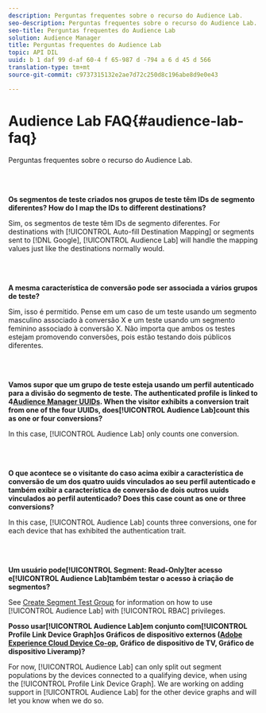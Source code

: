 ```yaml
---
description: Perguntas frequentes sobre o recurso do Audience Lab.
seo-description: Perguntas frequentes sobre o recurso do Audience Lab.
seo-title: Perguntas frequentes do Audience Lab
solution: Audience Manager
title: Perguntas frequentes do Audience Lab
topic: API DIL
uuid: b 1 daf 99 d-af 60-4 f 65-987 d -794 a 6 d 45 d 566
translation-type: tm+mt
source-git-commit: c9737315132e2ae7d72c250d8c196abe8d9e0e43

---
```



# Audience Lab FAQ{#audience-lab-faq}

Perguntas frequentes sobre o recurso do Audience Lab.

<!-- 

audience-lab-faq.xml

 -->

<br> 

**Os segmentos de teste criados nos grupos de teste têm IDs de segmento diferentes? How do I map the IDs to different destinations?**

Sim, os segmentos de teste têm IDs de segmento diferentes. For destinations with [!UICONTROL Auto-fill Destination Mapping] or segments sent to [!DNL Google], [!UICONTROL Audience Lab] will handle the mapping values just like the destinations normally would.

<br> 

**A mesma característica de conversão pode ser associada a vários grupos de teste?**

Sim, isso é permitido. Pense em um caso de um teste usando um segmento masculino associado à conversão X e um teste usando um segmento feminino associado à conversão X. Não importa que ambos os testes estejam promovendo conversões, pois estão testando dois públicos diferentes.

<br> 

**Vamos supor que um grupo de teste esteja usando um perfil autenticado para a divisão do segmento de teste. The authenticated profile is linked to 4[Audience Manager UUIDs](../reference/ids-in-aam.md). When the visitor exhibits a conversion trait from one of the four UUIDs, does[!UICONTROL Audience Lab]count this as one or four conversions?**

In this case, [!UICONTROL Audience Lab] only counts one conversion.

<br> 

**O que acontece se o visitante do caso acima exibir a característica de conversão de um dos quatro uuids vinculados ao seu perfil autenticado e também exibir a característica de conversão de dois outros uuids vinculados ao perfil autenticado? Does this case count as one or three conversions?**

In this case, [!UICONTROL Audience Lab] counts three conversions, one for each device that has exhibited the authentication trait.

<br> 

**Um usuário pode[!UICONTROL Segment: Read-Only]ter acesso e[!UICONTROL Audience Lab]também testar o acesso à criação de segmentos?**

See [Create Segment Test Group](../features/audience-lab/audience-lab-manage-test-groups.md#create-test-groups) for information on how to use [!UICONTROL Audience Lab] with [!UICONTROL RBAC] privileges.

**Posso usar[!UICONTROL Audience Lab]em conjunto com[!UICONTROL Profile Link Device Graph]os Gráficos de dispositivo externos ([Adobe Experience Cloud Device Co-op](https://marketing.adobe.com/resources/help/en_US/mcdc/mcdc-overview.html), Gráfico de dispositivo de TV, Gráfico de dispositivo Liveramp)?**

For now, [!UICONTROL Audience Lab] can only split out segment populations by the devices connected to a qualifying device, when using the [!UICONTROL Profile Link Device Graph]. We are working on adding support in [!UICONTROL Audience Lab] for the other device graphs and will let you know when we do so.

